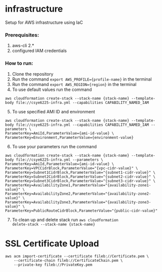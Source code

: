 # infrastructure
Setup for AWS infrastructure using IaC


### Prerequisites:
1) aws-cli 2.*
2) configured IAM credentials


### How to run:
1) Clone the repository
2) Run the command <code>export AWS_PROFILE={profile-name}</code> in the terminal
3) Run the command <code>export AWS_REGION={region}</code> in the terminal
4) To use default values run the command
```
aws cloudformation create-stack --stack-name {stack-name} --template-body file://csye6225-infra.yml --capabilities CAPABILITY_NAMED_IAM
```
5) To use specified AMI ID and environment
```
aws cloudformation create-stack --stack-name {stack-name} --template-body file://csye6225-infra.yml --capabilities CAPABILITY_NAMED_IAM --parameters \
ParameterKey=AmiId,ParameterValue={ami-id-value} \
ParameterKey=Environment,ParameterValue={environment-value}
```
6) To use your parameters run the command
```
aws cloudformation create-stack --stack-name {stack-name} --template-body file://csye6225-infra.yml --parameters \
ParameterKey=AmiId,ParameterValue={ami-id-value} \
ParameterKey=VPCCidrBlock,ParameterValue="{vpc-cidr-value}" \
ParameterKey=Subnet1CidrBlock,ParameterValue="{subnet1-cidr-value}" \
ParameterKey=Subnet2CidrBlock,ParameterValue="{subnet2-cidr-value}" \
ParameterKey=Subnet3CidrBlock,ParameterValue="{subnet3-cidr-value}" \
ParameterKey=AvailabilityZone1,ParameterValue="{availability-zone1-value}" \
ParameterKey=AvailabilityZone2,ParameterValue="{availability-zone2-value}" \
ParameterKey=AvailabilityZone3,ParameterValue="{availability-zone3-value}" \
ParameterKey=PublicRouteCidrBlock,ParameterValue="{public-cidr-value}"
```
7) To clean up and delete stack run <code>aws cloudformation delete-stack --stack-name {stack-name}</code>

# SSL Certificate Upload
```
aws acm import-certificate --certificate fileb://Certificate.pem \
    --certificate-chain fileb://CertificateChain.pem \
    --private-key fileb://PrivateKey.pem 	
```
